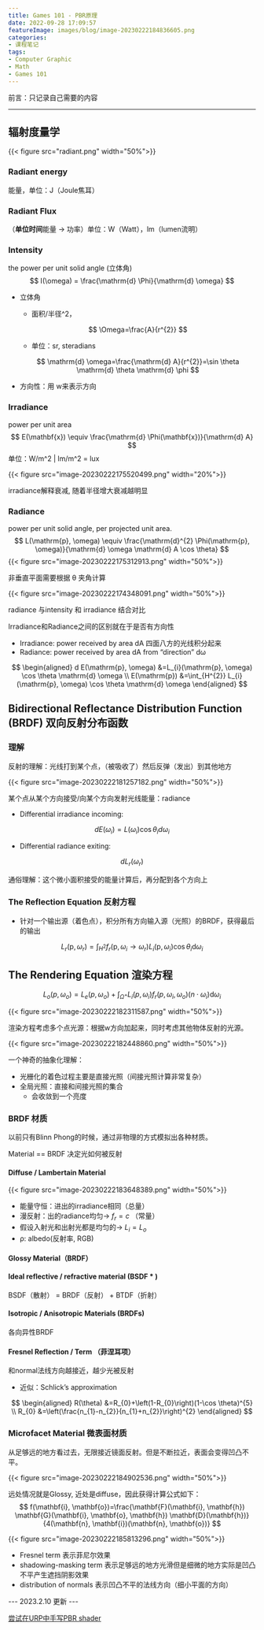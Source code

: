 ```yaml
---
title: Games 101 - PBR原理
date: 2022-09-28 17:09:57
featureImage: images/blog/image-20230222184836605.png
categories: 
- 课程笔记
tags: 
- Computer Graphic
- Math
- Games 101
---
```


前言：只记录自己需要的内容

---

## 辐射度量学

{{< figure src="radiant.png" width="50%">}}

### Radiant energy

能量，单位：J（Joule焦耳）

### Radiant Flux

（**单位时间**能量 → 功率）单位：W（Watt），lm（lumen流明）

### Intensity

the power per unit solid angle (立体角) 
$$
I(\omega) = \frac{\mathrm{d} \Phi}{\mathrm{d} \omega}
$$

-   立体角

    -   面积/半径^2，

    $$
    \Omega=\frac{A}{r^{2}}
    $$

    

    -   单位：sr, steradians

    $$
    \mathrm{d} \omega=\frac{\mathrm{d} A}{r^{2}}=\sin \theta \mathrm{d} \theta \mathrm{d} \phi
    $$

    

-   方向性：用 w来表示方向

### Irradiance

power per unit area
$$
E(\mathbf{x}) \equiv \frac{\mathrm{d} \Phi(\mathbf{x})}{\mathrm{d} A}
$$
单位：W/m^2 | lm/m^2 = lux

{{< figure src="image-20230222175520499.png" width="20%">}}

irradiance解释衰减,  随着半径增大衰减越明显

### Radiance

power per unit solid angle, per projected unit area.
$$
L(\mathrm{p}, \omega) \equiv \frac{\mathrm{d}^{2} \Phi(\mathrm{p}, \omega)}{\mathrm{d} \omega \mathrm{d} A \cos \theta}
$$
{{< figure src="image-20230222175312913.png" width="50%">}}

非垂直平面需要根据 θ 夹角计算

{{< figure src="image-20230222174348091.png" width="50%">}}

radiance 与intensity 和 irradiance 结合对比

Irradiance和Radiance之间的区别就在于是否有方向性

-   Irradiance: power received by area dA 四面八方的光线积分起来
-   Radiance: power received by area dA from “direction” dω

$$
\begin{aligned} d E(\mathrm{p}, \omega) &=L_{i}(\mathrm{p}, \omega) \cos \theta \mathrm{d} \omega \\ E(\mathrm{p}) &=\int_{H^{2}} L_{i}(\mathrm{p}, \omega) \cos \theta \mathrm{d} \omega \end{aligned}
$$



## Bidirectional Reflectance Distribution Function (BRDF) 双向反射分布函数

### 理解

反射的理解：光线打到某个点，（被吸收了）然后反弹（发出）到其他地方

{{< figure src="image-20230222181257182.png" width="50%">}}

某个点从某个方向接受/向某个方向发射光线能量：radiance

-   Differential irradiance incoming:

$$
d E\left(\omega_{i}\right)=L\left(\omega_{i}\right) \cos \theta_{i} d \omega_{i} 
$$



-   Differential radiance exiting:

$$
 d L_{r}\left(\omega_{r}\right) 
$$

通俗理解：这个微小面积接受的能量计算后，再分配到各个方向上

### The Reflection Equation 反射方程

-   针对一个输出源（着色点），积分所有方向输入源（光照）的BRDF，获得最后的输出

$$
 L_{r}\left(\mathrm{p}, \omega_{r}\right)=\int_{H^{2}} f_{r}\left(\mathrm{p}, \omega_{i} \rightarrow \omega_{r}\right) L_{i}\left(\mathrm{p}, \omega_{i}\right) \cos \theta_{i} \mathrm{d} \omega_{i} 
$$



## The Rendering Equation 渲染方程

$$
L_{o}\left(p, \omega_{o}\right)=L_{e}\left(p, \omega_{o}\right)+\int_{\Omega^{+}} L_{i}\left(p, \omega_{i}\right) f_{r}\left(p, \omega_{i}, \omega_{o}\right)\left(n \cdot \omega_{i}\right) \mathrm{d} \omega_{i}
$$

{{< figure src="image-20230222182311587.png" width="50%">}}

渲染方程考虑多个点光源：根据w方向加起来，同时考虑其他物体反射的光源。

{{< figure src="image-20230222182448860.png" width="50%">}}

一个神奇的抽象化理解：

-   光栅化的着色过程主要是直接光照（间接光照计算非常复杂）
-   全局光照：直接和间接光照的集合
    -   会收敛到一个亮度



### BRDF 材质

以前只有Blinn Phong的时候，通过非物理的方式模拟出各种材质。

Material == BRDF 决定光如何被反射

#### Diffuse / Lambertain Material

{{< figure src="image-20230222183648389.png" width="50%">}}

-   能量守恒：进出的irradiance相同（总量）
-   漫反射：出的radiance均匀→ $f_r = c$ （常量）
-   假设入射光和出射光都是均匀的→ $L_i = L_o$
-   ρ: albedo(反射率, RGB)

#### Glossy Material（BRDF）

#### Ideal reflective / refractive material (BSDF * )

BSDF（散射） = BRDF（反射） + BTDF（折射）

#### Isotropic / Anisotropic Materials (BRDFs)

各向异性BRDF

#### Fresnel Reflection / Term （菲涅耳项）

和normal法线方向越接近，越少光被反射

-   近似：Schlick’s approximation

$$
 \begin{aligned} R(\theta) &=R_{0}+\left(1-R_{0}\right)(1-\cos \theta)^{5} \\ R_{0} &=\left(\frac{n_{1}-n_{2}}{n_{1}+n_{2}}\right)^{2} \end{aligned} 
$$

### Microfacet Material 微表面材质

从足够远的地方看过去，无限接近镜面反射。但是不断拉近，表面会变得凹凸不平。

{{< figure src="image-20230222184902536.png" width="50%">}}

远处情况就是Glossy,  近处是diffuse，因此获得计算公式如下：
$$
f(\mathbf{i}, \mathbf{o})=\frac{\mathbf{F}(\mathbf{i}, \mathbf{h}) \mathbf{G}(\mathbf{i}, \mathbf{o}, \mathbf{h}) \mathbf{D}(\mathbf{h})}{4(\mathbf{n}, \mathbf{i})(\mathbf{n}, \mathbf{o})}
$$

{{< figure src="image-20230222185813296.png" width="50%">}}

-   Fresnel term 表示菲尼尔效果
-   shadowing-masking term 表示足够远的地方光滑但是细微的地方实际是凹凸不平产生遮挡阴影效果
-   distribution of normals 表示凹凸不平的法线方向（细小平面的方向）





--- 2023.2.10 更新 ---

[尝试在URP中手写PBR shader](http://localhost:1313/p/%E5%B0%9D%E8%AF%95%E5%9C%A8urp%E4%B8%8B%E6%89%8B%E5%86%99-pbr-shader/)
